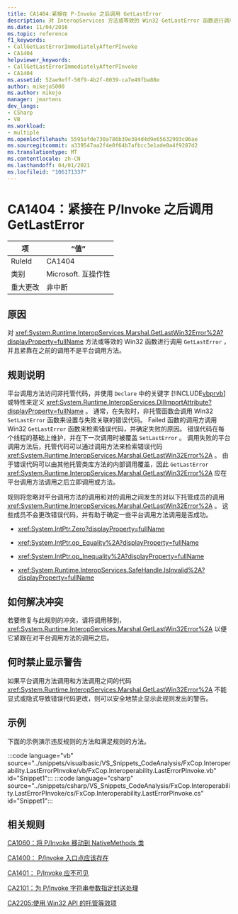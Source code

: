 ```yaml
---
title: CA1404:紧接在 P-Invoke 之后调用 GetLastError
description: 对 InteropServices 方法或等效的 Win32 GetLastError 函数进行调用，并且紧靠在其之前的调用不是平台调用方法。
ms.date: 11/04/2016
ms.topic: reference
f1_keywords:
- CallGetLastErrorImmediatelyAfterPInvoke
- CA1404
helpviewer_keywords:
- CallGetLastErrorImmediatelyAfterPInvoke
- CA1404
ms.assetid: 52ae9eff-50f9-4b2f-8039-ca7e49fba88e
author: mikejo5000
ms.author: mikejo
manager: jmartens
dev_langs:
- CSharp
- VB
ms.workload:
- multiple
ms.openlocfilehash: 5595afde730a786b39e384d4d9e65632903c06ae
ms.sourcegitcommit: a339547aa2f4e0f64b7afbcc3e1ade0a4f9287d2
ms.translationtype: MT
ms.contentlocale: zh-CN
ms.lasthandoff: 04/01/2021
ms.locfileid: "106171337"
---
```

# <a name="ca1404-call-getlasterror-immediately-after-pinvoke"></a>CA1404：紧接在 P/Invoke 之后调用 GetLastError

|项|“值”|
|-|-|
|RuleId|CA1404|
|类别|Microsoft. 互操作性|
|重大更改|非中断|

## <a name="cause"></a>原因

对 <xref:System.Runtime.InteropServices.Marshal.GetLastWin32Error%2A?displayProperty=fullName> 方法或等效的 Win32 函数进行调用 `GetLastError` ，并且紧靠在之前的调用不是平台调用方法。

## <a name="rule-description"></a>规则说明
平台调用方法访问非托管代码，并使用 `Declare` 中的关键字 [!INCLUDE[vbprvb](../code-quality/includes/vbprvb_md.md)] 或特性来定义 <xref:System.Runtime.InteropServices.DllImportAttribute?displayProperty=fullName> 。 通常，在失败时，非托管函数会调用 Win32 `SetLastError` 函数来设置与失败关联的错误代码。 Failed 函数的调用方调用 Win32 `GetLastError` 函数来检索错误代码，并确定失败的原因。 错误代码在每个线程的基础上维护，并在下一次调用时被覆盖 `SetLastError` 。 调用失败的平台调用方法后，托管代码可以通过调用方法来检索错误代码 <xref:System.Runtime.InteropServices.Marshal.GetLastWin32Error%2A> 。 由于错误代码可以由其他托管类库方法的内部调用覆盖，因此 `GetLastError` <xref:System.Runtime.InteropServices.Marshal.GetLastWin32Error%2A> 应在平台调用方法调用之后立即调用或方法。

规则将忽略对平台调用方法的调用和对的调用之间发生的对以下托管成员的调用 <xref:System.Runtime.InteropServices.Marshal.GetLastWin32Error%2A> 。 这些成员不会更改错误代码，并有助于确定一些平台调用方法调用是否成功。

- <xref:System.IntPtr.Zero?displayProperty=fullName>

- <xref:System.IntPtr.op_Equality%2A?displayProperty=fullName>

- <xref:System.IntPtr.op_Inequality%2A?displayProperty=fullName>

- <xref:System.Runtime.InteropServices.SafeHandle.IsInvalid%2A?displayProperty=fullName>

## <a name="how-to-fix-violations"></a>如何解决冲突
若要修复与此规则的冲突，请将调用移到， <xref:System.Runtime.InteropServices.Marshal.GetLastWin32Error%2A> 以便它紧跟在对平台调用方法的调用之后。

## <a name="when-to-suppress-warnings"></a>何时禁止显示警告
如果平台调用方法调用和方法调用之间的代码 <xref:System.Runtime.InteropServices.Marshal.GetLastWin32Error%2A> 不能显式或隐式导致错误代码更改，则可以安全地禁止显示此规则发出的警告。

## <a name="example"></a>示例
下面的示例演示违反规则的方法和满足规则的方法。

:::code language="vb" source="../snippets/visualbasic/VS_Snippets_CodeAnalysis/FxCop.Interoperability.LastErrorPInvoke/vb/FxCop.Interoperability.LastErrorPInvoke.vb" id="Snippet1":::
:::code language="csharp" source="../snippets/csharp/VS_Snippets_CodeAnalysis/FxCop.Interoperability.LastErrorPInvoke/cs/FxCop.Interoperability.LastErrorPInvoke.cs" id="Snippet1":::

## <a name="related-rules"></a>相关规则
[CA1060：将 P/Invoke 移动到 NativeMethods 类](/dotnet/fundamentals/code-analysis/quality-rules/ca1060)

[CA1400： P/Invoke 入口点应该存在](../code-quality/ca1400.md)

[CA1401： P/Invoke 应不可见](/dotnet/fundamentals/code-analysis/quality-rules/ca1401)

[CA2101：为 P/Invoke 字符串参数指定封送处理](/dotnet/fundamentals/code-analysis/quality-rules/ca2101)

[CA2205:使用 Win32 API 的托管等效项](../code-quality/ca2205.md)

